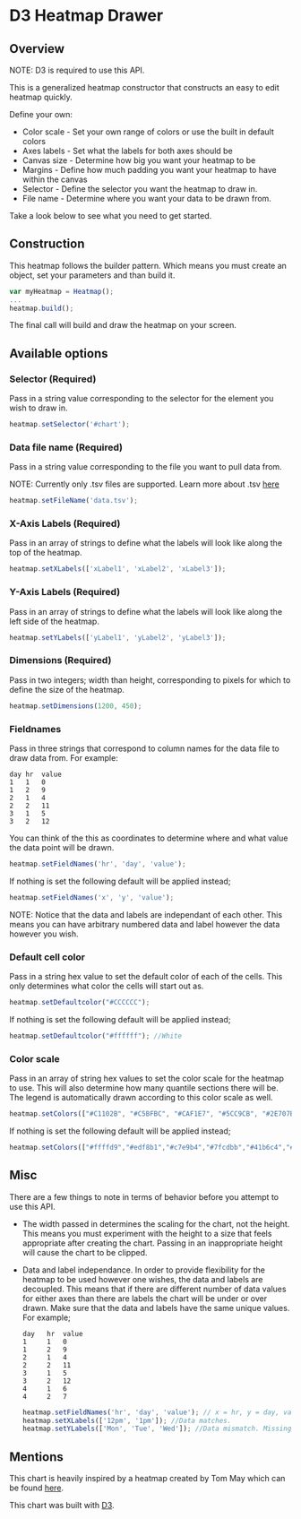 # D3 Heatmap Drawer

## Overview

NOTE: D3 is required to use this API.

This is a generalized heatmap constructor that constructs an easy to edit heatmap quickly.

Define your own:
 * Color scale - Set your own range of colors or use the built in default colors
 * Axes labels - Set what the labels for both axes should be
 * Canvas size - Determine how big you want your heatmap to be
 * Margins - Define how much padding you want your heatmap to have within the canvas
 * Selector - Define the selector you want the heatmap to draw in.
 * File name - Determine where you want your data to be drawn from.


Take a look below to see what you need to get started.


## Construction


This heatmap follows the builder pattern. Which means you must create an object, set your parameters and than build it.

```javascript
var myHeatmap = Heatmap();
...
heatmap.build();
```
The final call will build and draw the heatmap on your screen.


## Available options


### Selector (Required)

Pass in a string value corresponding to the selector for the element you wish to draw in.


```javascript
heatmap.setSelector('#chart');
```

### Data file name (Required)

Pass in a string value corresponding to the file you want to pull data from.

NOTE: Currently only .tsv files are supported. Learn more about .tsv [here](https://en.wikipedia.org/wiki/Tab-separated_values)

```javascript
heatmap.setFileName('data.tsv');
```

### X-Axis Labels (Required)

Pass in an array of strings to define what the labels will look like along the top of the heatmap.

```javascript
heatmap.setXLabels(['xLabel1', 'xLabel2', 'xLabel3']);
```


### Y-Axis Labels (Required)

Pass in an array of strings to define what the labels will look like along the left side of the heatmap.

```javascript
heatmap.setYLabels(['yLabel1', 'yLabel2', 'yLabel3']);
```


### Dimensions (Required)

Pass in two integers; width than height, corresponding to pixels for which to define the size of the heatmap.


```javascript
heatmap.setDimensions(1200, 450);
```

### Fieldnames

Pass in three strings that correspond to column names for the data file to draw data from. For example:

```text
day	hr	value
1	1	0
1	2	9
2	1	4
2	2	11
3	1	5
3	2	12

```
You can think of the this as coordinates to determine where and what value the data point will be drawn.


```javascript
heatmap.setFieldNames('hr', 'day', 'value');
```
If nothing is set the following default will be applied instead;

```javascript
heatmap.setFieldNames('x', 'y', 'value');
```

NOTE: Notice that the data and labels are independant of each other. This means you can have
arbitrary numbered data and label however the data however you wish.

### Default cell color

Pass in a string hex value to set the default color of each of the cells. This only determines what color the cells will start out as.

```javascript
heatmap.setDefaultcolor("#CCCCCC");
```
If nothing is set the following default will be applied instead;

```javascript
heatmap.setDefaultcolor("#ffffff"); //White
```

### Color scale

Pass in an array of string hex values to set the color scale for the heatmap to use. This will also determine how many quantile sections there will be. The legend is automatically drawn according to this color scale as well.

```javascript
heatmap.setColors(["#C1102B", "#C5BFBC", "#CAF1E7", "#5CC9CB", "#2E707B"]);
```

If nothing is set the following default will be applied instead;

```javascript
heatmap.setColors(["#ffffd9","#edf8b1","#c7e9b4","#7fcdbb","#41b6c4","#1d91c0","#225ea8","#253494","#081d58"]);
```

## Misc

There are a few things to note in terms of behavior before you attempt to use this API.

* The width passed in determines the scaling for the chart, not the height. This means you must experiment with the height to a size that feels appropriate after creating the chart. Passing in an inappropriate height will cause the chart to be clipped.
* Data and label independance. In order to provide flexibility for the heatmap to be used however one wishes, the data and labels are decoupled. This means that if there are different number of data values for either axes than there are labels the chart will be under or over drawn. Make sure that the data and labels have the same unique values. For example;
  ```text
  day	hr	value
  1		1	0
  1		2	9
  2		1	4
  2		2	11
  3		1	5
  3		2	12
  4		1	6
  4		2	7
  ```

  ```javascript
  heatmap.setFieldNames('hr', 'day', 'value'); // x = hr, y = day, value = value
  heatmap.setXLabels(['12pm', '1pm']); //Data matches.
  heatmap.setYLabels(['Mon', 'Tue', 'Wed']); //Data mismatch. Missing 4th label. Data will still be drawn regardless and will move other parts of the chart.
  ```


## Mentions

This chart is heavily inspired by a heatmap created by Tom May which can be found [here](http://bl.ocks.org/tjdecke/5558084).

This chart was built with [D3](https://d3js.org/).
